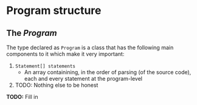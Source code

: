 Program structure
=================

## The _Program_

The type declared as `Program` is a class that has the following main components to it which make it very important:

1. `Statement[] statements`
    * An array containining, in the order of parsing (of the source code), each and every statement at the program-level
2. TODO: Nothing else to be honest

**TODO:** Fill in